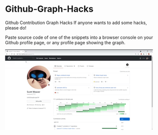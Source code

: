 # Github-Graph-Hacks
Github Contribution Graph Hacks
If anyone wants to add some hacks, please do!

Paste source code of one of the snippets into a browser console on your Github profile page, or any profile page showing the graph.                        

![Patterns](https://github.com/sweaver2112/Github-Graph-Hacks/blob/main/examples/GitHubPatternz.gif)
